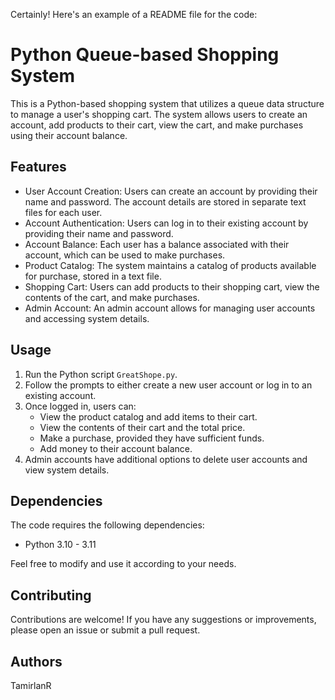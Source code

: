 Certainly! Here's an example of a README file for the code:

# Python Queue-based Shopping System

This is a Python-based shopping system that utilizes a queue data structure to manage a user's shopping cart. The system allows users to create an account, add products to their cart, view the cart, and make purchases using their account balance.

## Features

- User Account Creation: Users can create an account by providing their name and password. The account details are stored in separate text files for each user.
- Account Authentication: Users can log in to their existing account by providing their name and password.
- Account Balance: Each user has a balance associated with their account, which can be used to make purchases.
- Product Catalog: The system maintains a catalog of products available for purchase, stored in a text file.
- Shopping Cart: Users can add products to their shopping cart, view the contents of the cart, and make purchases.
- Admin Account: An admin account allows for managing user accounts and accessing system details.

## Usage

1. Run the Python script `GreatShope.py`.
2. Follow the prompts to either create a new user account or log in to an existing account.
3. Once logged in, users can:
   - View the product catalog and add items to their cart.
   - View the contents of their cart and the total price.
   - Make a purchase, provided they have sufficient funds.
   - Add money to their account balance.
4. Admin accounts have additional options to delete user accounts and view system details.

## Dependencies

The code requires the following dependencies:
- Python 3.10 - 3.11

Feel free to modify and use it according to your needs.

## Contributing

Contributions are welcome! If you have any suggestions or improvements, please open an issue or submit a pull request.

## Authors

TamirlanR
